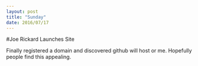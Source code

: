 ```yaml
---
layout: post
title: "Sunday"
date: 2016/07/17
---
```

#Joe Rickard Launches Site

Finally registered a domain and discovered github will host or me. Hopefully people find this appealing.

